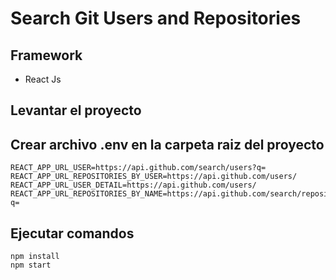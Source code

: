# Search Git Users and Repositories

## Framework

- React Js

## Levantar el proyecto

## Crear archivo .env en la carpeta raiz del proyecto

```
REACT_APP_URL_USER=https://api.github.com/search/users?q=
REACT_APP_URL_REPOSITORIES_BY_USER=https://api.github.com/users/
REACT_APP_URL_USER_DETAIL=https://api.github.com/users/
REACT_APP_URL_REPOSITORIES_BY_NAME=https://api.github.com/search/repositories?q=
```

## Ejecutar comandos
```
npm install
npm start
```